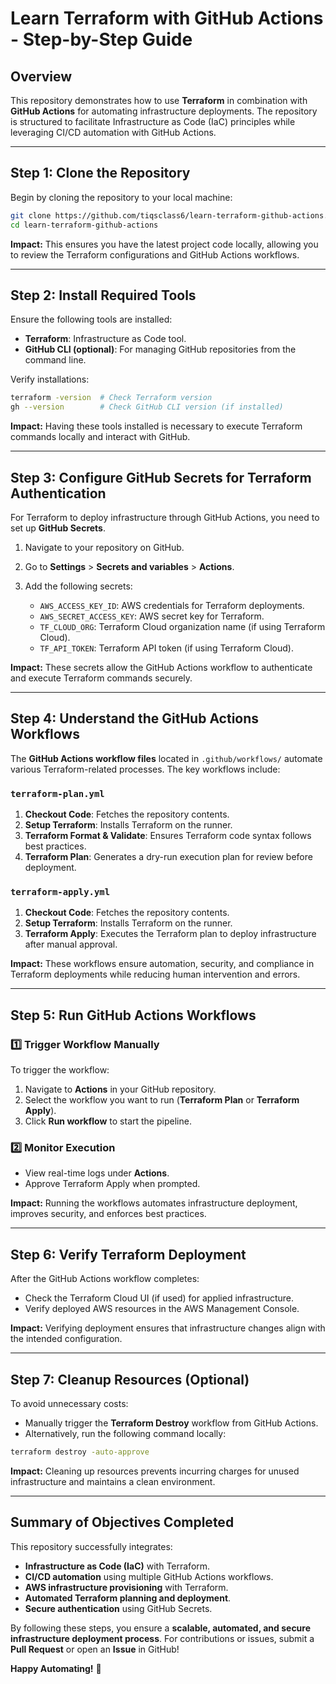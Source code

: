 # Learn Terraform with GitHub Actions - Step-by-Step Guide

## Overview

This repository demonstrates how to use **Terraform** in combination with **GitHub Actions** for automating infrastructure deployments. The repository is structured to facilitate Infrastructure as Code (IaC) principles while leveraging CI/CD automation with GitHub Actions.

---

## Step 1: Clone the Repository

Begin by cloning the repository to your local machine:

```sh
git clone https://github.com/tiqsclass6/learn-terraform-github-actions.git
cd learn-terraform-github-actions
```

**Impact:** This ensures you have the latest project code locally, allowing you to review the Terraform configurations and GitHub Actions workflows.

---

## Step 2: Install Required Tools

Ensure the following tools are installed:

- **Terraform**: Infrastructure as Code tool.
- **GitHub CLI (optional)**: For managing GitHub repositories from the command line.

Verify installations:

```sh
terraform -version  # Check Terraform version
gh --version        # Check GitHub CLI version (if installed)
```

**Impact:** Having these tools installed is necessary to execute Terraform commands locally and interact with GitHub.

---

## Step 3: Configure GitHub Secrets for Terraform Authentication

For Terraform to deploy infrastructure through GitHub Actions, you need to set up **GitHub Secrets**.

1. Navigate to your repository on GitHub.
2. Go to **Settings** > **Secrets and variables** > **Actions**.
3. Add the following secrets:

   - `AWS_ACCESS_KEY_ID`: AWS credentials for Terraform deployments.
   - `AWS_SECRET_ACCESS_KEY`: AWS secret key for Terraform.
   - `TF_CLOUD_ORG`: Terraform Cloud organization name (if using Terraform Cloud).
   - `TF_API_TOKEN`: Terraform API token (if using Terraform Cloud).

**Impact:** These secrets allow the GitHub Actions workflow to authenticate and execute Terraform commands securely.

---

## Step 4: Understand the GitHub Actions Workflows

The **GitHub Actions workflow files** located in `.github/workflows/` automate various Terraform-related processes. The key workflows include:

### `terraform-plan.yml`
1. **Checkout Code**: Fetches the repository contents.
2. **Setup Terraform**: Installs Terraform on the runner.
3. **Terraform Format & Validate**: Ensures Terraform code syntax follows best practices.
4. **Terraform Plan**: Generates a dry-run execution plan for review before deployment.

### `terraform-apply.yml`

1. **Checkout Code**: Fetches the repository contents.
2. **Setup Terraform**: Installs Terraform on the runner.
3. **Terraform Apply**: Executes the Terraform plan to deploy infrastructure after manual approval.

**Impact:** These workflows ensure automation, security, and compliance in Terraform deployments while reducing human intervention and errors.

---

## Step 5: Run GitHub Actions Workflows

### 1️⃣ Trigger Workflow Manually

To trigger the workflow:

1. Navigate to **Actions** in your GitHub repository.
2. Select the workflow you want to run (**Terraform Plan** or **Terraform Apply**).
3. Click **Run workflow** to start the pipeline.

### 2️⃣ Monitor Execution

- View real-time logs under **Actions**.
- Approve Terraform Apply when prompted.

**Impact:** Running the workflows automates infrastructure deployment, improves security, and enforces best practices.

---

## Step 6: Verify Terraform Deployment

After the GitHub Actions workflow completes:

- Check the Terraform Cloud UI (if used) for applied infrastructure.
- Verify deployed AWS resources in the AWS Management Console.

**Impact:** Verifying deployment ensures that infrastructure changes align with the intended configuration.

---

## Step 7: Cleanup Resources (Optional)

To avoid unnecessary costs:

- Manually trigger the **Terraform Destroy** workflow from GitHub Actions.
- Alternatively, run the following command locally:

```sh
terraform destroy -auto-approve
```

**Impact:** Cleaning up resources prevents incurring charges for unused infrastructure and maintains a clean environment.

---

## Summary of Objectives Completed

This repository successfully integrates:

- **Infrastructure as Code (IaC)** with Terraform.
- **CI/CD automation** using multiple GitHub Actions workflows.
- **AWS infrastructure provisioning** with Terraform.
- **Automated Terraform planning and deployment**.
- **Secure authentication** using GitHub Secrets.

By following these steps, you ensure a **scalable, automated, and secure infrastructure deployment process**. For contributions or issues, submit a **Pull Request** or open an **Issue** in GitHub!

**Happy Automating!** 🚀
